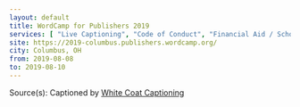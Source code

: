 ```yaml
---
layout: default
title: WordCamp for Publishers 2019
services: [ "Live Captioning", "Code of Conduct", "Financial Aid / Scholarships", ]
site: https://2019-columbus.publishers.wordcamp.org/
city: Columbus, OH
from: 2019-08-08
to: 2019-08-10
---
```


Source(s): Captioned by [White Coat Captioning](http://www.whitecoatcaptioning.com/)